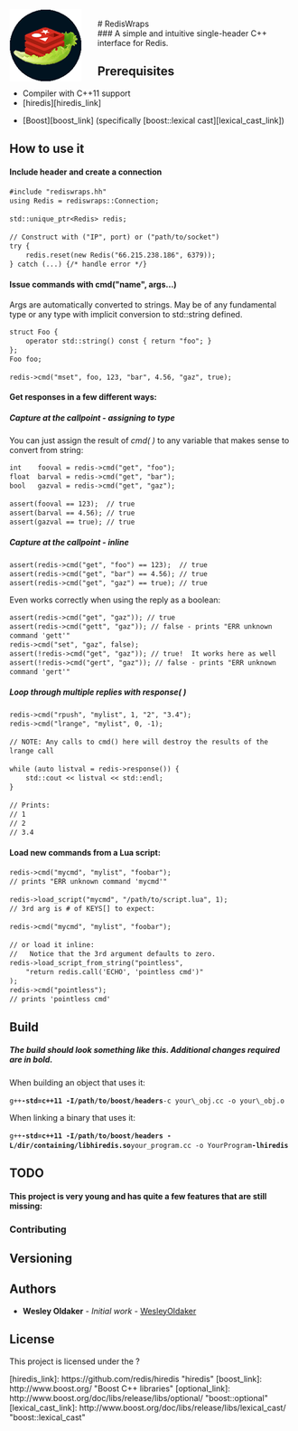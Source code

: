 <img src="logo.png" alt="RedisWraps logo" style="float: left; margin-right: 2em;">
<br/>
# RedisWraps
<br/>
### A simple and intuitive single-header C++ interface for Redis.
 

## Prerequisites
- Compiler with C++11 support
- [hiredis][hiredis_link]
+ [Boost][boost_link] (specifically [boost::lexical cast][lexical_cast_link])

## How to use it

#### Include header and create a connection

```
#include "rediswraps.hh"
using Redis = rediswraps::Connection;

std::unique_ptr<Redis> redis;

// Construct with ("IP", port) or ("path/to/socket")
try {
	redis.reset(new Redis("66.215.238.186", 6379));
} catch (...) {/* handle error */}
```

#### Issue commands with cmd("name", args...)

Args are automatically converted to strings.
May be of any fundamental type or any type with implicit conversion to std::string defined.

```
struct Foo {
	operator std::string() const { return "foo"; }
};
Foo foo;

redis->cmd("mset", foo, 123, "bar", 4.56, "gaz", true);
```

#### Get responses in a few different ways:

##### Capture at the callpoint - assigning to type
You can just assign the result of *cmd( )* to any variable that makes sense to convert from string:

```
int    fooval = redis->cmd("get", "foo");
float  barval = redis->cmd("get", "bar");
bool   gazval = redis->cmd("get", "gaz");

assert(fooval == 123);  // true
assert(barval == 4.56); // true
assert(gazval == true); // true
```

##### Capture at the callpoint - inline

```
assert(redis->cmd("get", "foo") == 123);  // true
assert(redis->cmd("get", "bar") == 4.56); // true
assert(redis->cmd("get", "gaz") == true); // true
```

Even works correctly when using the reply as a boolean:

```
assert(redis->cmd("get", "gaz")); // true
assert(redis->cmd("gett", "gaz")); // false - prints "ERR unknown command 'gett'"
redis->cmd("set", "gaz", false);
assert(!redis->cmd("get", "gaz")); // true!  It works here as well
assert(!redis->cmd("gert", "gaz")); // false - prints "ERR unknown command 'gert'"
```

##### Loop through multiple replies with response( )

```
redis->cmd("rpush", "mylist", 1, "2", "3.4");
redis->cmd("lrange", "mylist", 0, -1);

// NOTE: Any calls to cmd() here will destroy the results of the lrange call

while (auto listval = redis->response()) {
	std::cout << listval << std::endl;
}

// Prints:
// 1
// 2
// 3.4
```

#### Load new commands from a Lua script:
```
redis->cmd("mycmd", "mylist", "foobar");
// prints "ERR unknown command 'mycmd'"

redis->load_script("mycmd", "/path/to/script.lua", 1);
// 3rd arg is # of KEYS[] to expect:

redis->cmd("mycmd", "mylist", "foobar");

// or load it inline:
//   Notice that the 3rd argument defaults to zero.
redis->load_script_from_string("pointless", 
	"return redis.call('ECHO', 'pointless cmd')"
);
redis->cmd("pointless");
// prints 'pointless cmd'
```

## Build

##### The build should look something like this.  Additional changes required are in bold.
When building an object that uses it:

`g++`**`-std=c++11 -I/path/to/boost/headers`**`-c your\_obj.cc -o your\_obj.o`

When linking a binary that uses it:

`g++`**`-std=c++11 -I/path/to/boost/headers -L/dir/containing/libhiredis.so`**`your_program.cc -o YourProgram`**`-lhiredis`**

## TODO

#### This project is very young and has quite a few features that are still missing:


### Contributing


## Versioning


## Authors

* **Wesley Oldaker** - *Initial work* - [WesleyOldaker](https://github.com/woldaker)

## License

This project is licensed under the ?

<links>
[hiredis_link]:      https://github.com/redis/hiredis                         "hiredis"
[boost_link]:        http://www.boost.org/                                    "Boost C++ libraries"
[optional_link]:     http://www.boost.org/doc/libs/release/libs/optional/     "boost::optional"
[lexical_cast_link]: http://www.boost.org/doc/libs/release/libs/lexical_cast/ "boost::lexical_cast"

